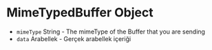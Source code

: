 # MimeTypedBuffer Object

* `mimeType` String - The mimeType of the Buffer that you are sending
* `data` Arabellek - Gerçek arabellek içeriği
